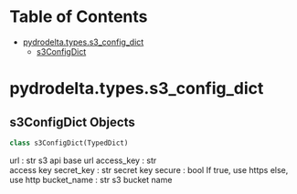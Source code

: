 # Table of Contents

* [pydrodelta.types.s3\_config\_dict](#pydrodelta.types.s3_config_dict)
  * [s3ConfigDict](#pydrodelta.types.s3_config_dict.s3ConfigDict)

<a id="pydrodelta.types.s3_config_dict"></a>

# pydrodelta.types.s3\_config\_dict

<a id="pydrodelta.types.s3_config_dict.s3ConfigDict"></a>

## s3ConfigDict Objects

```python
class s3ConfigDict(TypedDict)
```

url : str
    s3 api base url
access_key : str    
    access key
secret_key : str
    secret key
secure : bool
    If true, use https else, use http
bucket_name : str
    s3 bucket name

